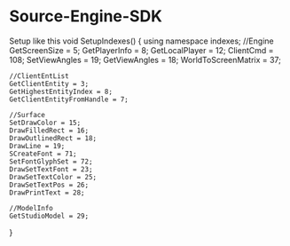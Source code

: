 # Source-Engine-SDK

Setup like this
  void SetupIndexes()
  {
  	using namespace indexes;
  	//Engine
  	GetScreenSize = 5;
  	GetPlayerInfo = 8;
  	GetLocalPlayer = 12;
  	ClientCmd = 108;
  	SetViewAngles = 19;
  	GetViewAngles = 18;
  	WorldToScreenMatrix = 37;
  
  	//ClientEntList
  	GetClientEntity = 3;
  	GetHighestEntityIndex = 8;
  	GetClientEntityFromHandle = 7;
  
  	//Surface
  	SetDrawColor = 15;
  	DrawFilledRect = 16;
  	DrawOutlinedRect = 18;
  	DrawLine = 19;
  	SCreateFont = 71;
  	SetFontGlyphSet = 72;
  	DrawSetTextFont = 23;
  	DrawSetTextColor = 25;
  	DrawSetTextPos = 26;
  	DrawPrintText = 28;
  
  	//ModelInfo
  	GetStudioModel = 29;
  }
